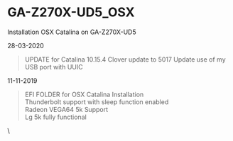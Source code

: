 # GA-Z270X-UD5_OSX
Installation OSX Catalina on GA-Z270X-UD5

28-03-2020
>UPDATE for Catalina 10.15.4
Clover update to 5017
Update use of my USB port with UUIC


11-11-2019
>EFI FOLDER for OSX Catalina Installation\
Thunderbolt support with sleep function enabled\
Radeon VEGA64 5k Support\
Lg 5k fully functional

\
